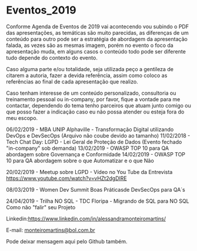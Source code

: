 # Eventos_2019

Conforme Agenda de Eventos de 2019 vai acontecendo vou subindo o PDF das apresentações, as temáticas são muito parecidas, as diferenças de um conteúdo para outro pode ser a estratégia de abordagem da apresentação falada, as vezes são as mesmas imagem, porém no evento o foco da apresentação muda, em alguns casos o conteúdo todo pode ser diferente tudo depende do contexto do evento.

Caso alguma parte e/ou totalidade, seja utilizada peço a gentileza de citarem a autoria, fazer a devida referência, assim como coloco as referências ao final de cada apresentação que realizo.

Caso tenham interesse de um conteúdo personalizado, consultoria ou treinamento pessoal ou in-company, por favor, fique a vontade para me contactar, dependendo do tema tenho parceiros que atuam junto comigo ou que posso fazer a indicação caso eu não possa atender ou esteja fora do meu escopo.

06/02/2019 - MBA UNIP Alphaville - Transformação Digital utilizando DevOps e DevSecOps (Arquivo não coube devido ao tamanho)
11/02/2018 - Tech Chat Day: LGPD  - Lei Geral de Proteção de Dados (Evento fechado "in-company" sob demanda)
13/02/2019 - OWASP TOP 10 para QA abordagem sobre Governança e Conformidade
14/02/2019 - OWASP TOP 10 para QA abordagem sobre o que Automatizar e o que Não

20/02/2019 - Meetup sobre LGPD - Vídeo no You Tube da Entrevista 
https://www.youtube.com/watch?v=vHZt2dgDlRE


08/03/2019 - Women Dev Summit Boas Práticasde DevSecOps para QA´s

24/04/2019 - Trilha NO SQL - TDC Floripa - Migrando de SQL para NO SQL Como não "falir" seu Projeto



Linkedin:https://www.linkedin.com/in/alessandramonteiromartins/

E-mail: monteiromartins@bol.com.br

Pode deixar mensagem aqui pelo Github também.
